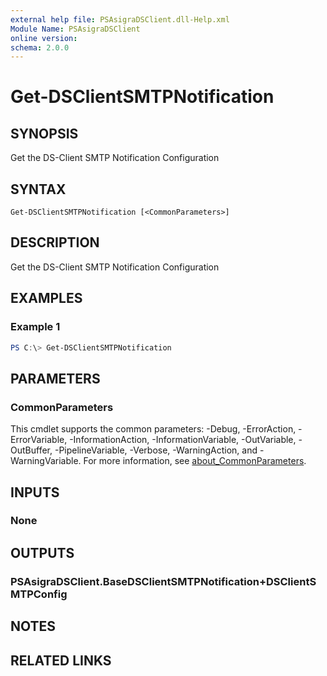 ```yaml
---
external help file: PSAsigraDSClient.dll-Help.xml
Module Name: PSAsigraDSClient
online version:
schema: 2.0.0
---
```


# Get-DSClientSMTPNotification

## SYNOPSIS
Get the DS-Client SMTP Notification Configuration

## SYNTAX

```
Get-DSClientSMTPNotification [<CommonParameters>]
```

## DESCRIPTION
Get the DS-Client SMTP Notification Configuration

## EXAMPLES

### Example 1
```powershell
PS C:\> Get-DSClientSMTPNotification
```

## PARAMETERS

### CommonParameters
This cmdlet supports the common parameters: -Debug, -ErrorAction, -ErrorVariable, -InformationAction, -InformationVariable, -OutVariable, -OutBuffer, -PipelineVariable, -Verbose, -WarningAction, and -WarningVariable. For more information, see [about_CommonParameters](http://go.microsoft.com/fwlink/?LinkID=113216).

## INPUTS

### None

## OUTPUTS

### PSAsigraDSClient.BaseDSClientSMTPNotification+DSClientSMTPConfig

## NOTES

## RELATED LINKS
